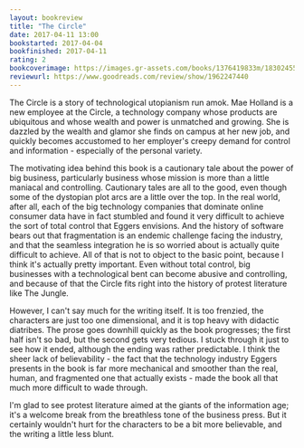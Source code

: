 ```yaml
---
layout: bookreview
title: "The Circle"
date: 2017-04-11 13:00
bookstarted: 2017-04-04
bookfinished: 2017-04-11
rating: 2
bookcoverimage: https://images.gr-assets.com/books/1376419833m/18302455.jpg
reviewurl: https://www.goodreads.com/review/show/1962247440
---
```


The Circle is a story of technological utopianism run amok. Mae Holland is a new employee at the Circle, a technology company whose products are ubiquitous and whose wealth and power is unmatched and growing. She is dazzled by the wealth and glamor she finds on campus at her new job, and quickly becomes accustomed to her employer's creepy demand for control and information - especially of the personal variety.



The motivating idea behind this book is a cautionary tale about the power of big business, particularly business whose mission is more than a little maniacal and controlling. Cautionary tales are all to the good, even though some of the dystopian plot arcs are a little over the top. In the real world, after all, each of the big technology companies that dominate online consumer data have in fact stumbled and found it very difficult to achieve the sort of total control that Eggers envisions. And the history of software bears out that fragmentation is an endemic challenge facing the industry, and that the seamless integration he is so worried about is actually quite difficult to achieve. All of that is not to object to the basic point, because I think it's actually pretty important. Even without total control, big businesses with a technological bent can become abusive and controlling, and because of that the Circle fits right into the history of protest literature like The Jungle.



However, I can't say much for the writing itself. It is too frenzied, the characters are just too one dimensional, and it is top heavy with didactic diatribes. The prose goes downhill quickly as the book progresses; the first half isn't so bad, but the second gets very tedious. I stuck through it just to see how it ended, although the ending was rather predictable. I think the sheer lack of believability - the fact that the technology industry Eggers presents in the book is far more mechanical and smoother than the real, human, and fragmented one that actually exists - made the book all that much more difficult to wade through.



I'm glad to see protest literature aimed at the giants of the information age; it's a welcome break from the breathless tone of the business press. But it certainly wouldn't hurt for the characters to be a bit more believable, and the writing a little less blunt.